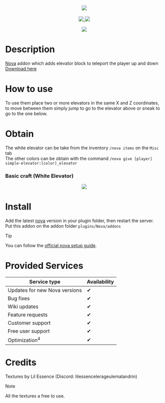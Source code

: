 <h1 align="center">
    <img src="https://github.com/CptbeffHeart/SimpleElevator/assets/51067790/741324cf-d3ee-4263-a063-21fd9ae4a377">
</h1>

<p align="center">
  <a href="https://github.com/CptBeffHeart/SimpleElevator/stargazers">
    <img src="https://img.shields.io/github/stars/CptBeffHeart/SimpleElevator">
  </a>
  <a href="https://github.com/CptbeffHeart/SimpleElevator/releases">
    <img src="https://img.shields.io/github/downloads/CptbeffHeart/SimpleElevator/total.svg">
  </a>
</p>

<p align="center">
  <img src="https://github.com/CptbeffHeart/SimpleElevator/assets/51067790/47b61e93-1a9b-470e-a16b-91ba8f3de952">
</p>

# Description

[Nova](https://github.com/xenondevs/Nova) addon which adds elevator block to teleport the player up and down<br>
[Download here](https://github.com/CptbeffHeart/SimpleElevator/releases)

# How to use
To use them place two or more elevators in the same X and Z coordinates, to move between them simply jump to go to the elevator above or sneak to go to the one below.

# Obtain
The white elevator can be take from the inventory `/nova items` on the `Misc` tab
</br>
The other colors can be obtain with the command `/nova give [player] simple-elevator:[color]_elevator`

### Basic craft (White Elevator)
<p align="center">
  <img src="https://github.com/CptbeffHeart/SimpleElevator/assets/51067790/0c0e3460-a8f2-4f88-af21-a1f393aeaadb">
</p>

# Install
Add the latest [nova](https://github.com/xenondevs/Nova) version in your plugin folder, then restart the server.<br>
Put this addon on the addon folder `plugins/Nova/addons`
>[!Tip]
> You can follow the [official nova setup guide](https://xenondevs.xyz/docs/nova/admin/setup/).

# Provided Services

| Service type                  | Availability |
|-------------------------------|--------------|
| Updates for new Nova versions | ✔            |
| Bug fixes                     | ✔            |
| Wiki updates                  | ✔            |
| Feature requests              | ✔            |
| Customer support              | ✔            |
| Free user support             | ✔            |
| Optimization<sup>4</sup>      | ✔            |

# Credits
Textures by Lil Essence (Discord: lilessencelerageulemalandrin)
>[!Note]
> All the textures a free to use.
